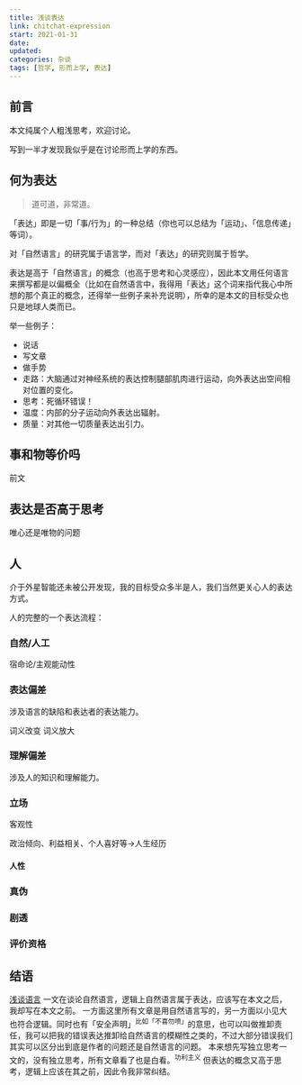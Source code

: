```yaml
---
title: 浅谈表达
link: chitchat-expression
start: 2021-01-31
date: 
updated: 
categories: 杂谈
tags: [哲学, 形而上学, 表达]
---
```


## 前言

本文纯属个人粗浅思考，欢迎讨论。

<!-- more -->

写到一半才发现我似乎是在讨论形而上学的东西。

## 何为表达

> 道可道，非常道。

「表达」即是一切「事/行为」的一种总结（你也可以总结为「运动」、「信息传递」等词）。

对「自然语言」的研究属于语言学，而对「表达」的研究则属于哲学。

表达是高于「自然语言」的概念（也高于思考和心灵感应），因此本文用任何语言来撰写都是以偏概全（比如在自然语言中，我得用「表达」这个词来指代我心中所想的那个真正的概念，还得举一些例子来补充说明），所幸的是本文的目标受众也只是地球人类而已。

举一些例子：

- 说话
- 写文章
- 做手势
- 走路：大脑通过对神经系统的表达控制腿部肌肉进行运动，向外表达出空间相对位置的变化。
- 思考：死循环错误！
- 温度：内部的分子运动向外表达出辐射。
- 质量：对其他一切质量表达出引力。

## 事和物等价吗

前文

## 表达是否高于思考

唯心还是唯物的问题

## 人

介于外星智能还未被公开发现，我的目标受众多半是人，我们当然更关心人的表达方式。

人的完整的一个表达流程：

### 自然/人工

宿命论/主观能动性

### 表达偏差

涉及语言的缺陷和表达者的表达能力。

词义改变 词义放大

### 理解偏差

涉及人的知识和理解能力。

### 立场

客观性

政治倾向、利益相关、个人喜好等→人生经历

#### 人性

### 真伪

### 剧透

### 评价资格

## 结语

[浅谈语言](https://cf1.me/chitchat-language/) 一文在谈论自然语言，逻辑上自然语言属于表达，应该写在本文之后，我却写在本文之前。
一方面这里所有文章是用自然语言写的，另一方面以小见大也符合逻辑。同时也有「安全声明」<sup>比如「不喜勿喷」</sup>的意思，也可以叫做推卸责任，我可以把我的错误表达推卸给自然语言的模糊性之类的，不过大部分错误我们其实可以区分出到底是作者的问题还是自然语言的问题。
本来想先写独立思考一文的，没有独立思考，所有文章看了也是白看。<sup>功利主义</sup>
但表达的概念又高于思考，逻辑上应该在其之前，因此令我非常纠结。

